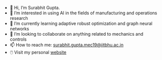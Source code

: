 - 👋 Hi, I’m Surabhit Gupta.
- 👀 I’m interested in using AI in the fields of manufacturing and operations research
- 🌱 I’m currently learning adaptive robust optimization and graph neural networks
- 💞️ I’m looking to collaborate on anything related to mechanics and controls
- 📫 How to reach me: surabhit.gupta.mec19@iitbhu.ac.in
- 🖱️ Visit my personal [website](https://surabhit-08.github.io/)

<!---
surabhit-08/surabhit-08 is a ✨ special ✨ repository because its `README.md` (this file) appears on your GitHub profile.
You can click the Preview link to take a look at your changes.
--->
